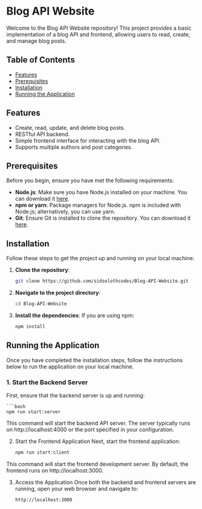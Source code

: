 # Blog API Website

Welcome to the Blog API Website repository! This project provides a basic implementation of a blog API and frontend, allowing users to read, create, and manage blog posts.

## Table of Contents

- [Features](#features)
- [Prerequisites](#prerequisites)
- [Installation](#installation)
- [Running the Application](#running-the-application)

## Features

- Create, read, update, and delete blog posts.
- RESTful API backend.
- Simple frontend interface for interacting with the blog API.
- Supports multiple authors and post categories.

## Prerequisites

Before you begin, ensure you have met the following requirements:

- **Node.js**: Make sure you have Node.js installed on your machine. You can download it [here](https://nodejs.org/).
- **npm or yarn**: Package managers for Node.js. npm is included with Node.js; alternatively, you can use yarn.
- **Git**: Ensure Git is installed to clone the repository. You can download it [here](https://git-scm.com/).

## Installation

Follow these steps to get the project up and running on your local machine:

1. **Clone the repository**:
   ```bash
   git clone https://github.com/sidselothcodes/Blog-API-Website.git

2. **Navigate to the project directory**:

   ```bash
   cd Blog-API-Website
   
3. **Install the dependencies**:
If you are using npm:
 
   ```bash
   npm install

## Running the Application

Once you have completed the installation steps, follow the instructions below to run the application on your local machine.

### 1. Start the Backend Server

First, ensure that the backend server is up and running:

    ```bash
    npm run start:server

This command will start the backend API server. The server typically runs on http://localhost:4000 or the port specified in your configuration.

2. Start the Frontend Application
Next, start the frontend application:

    ```bash
    npm run start:client
    
This command will start the frontend development server. By default, the frontend runs on http://localhost:3000.

3. Access the Application
Once both the backend and frontend servers are running, open your web browser and navigate to:

   ```arduino
   http://localhost:3000
